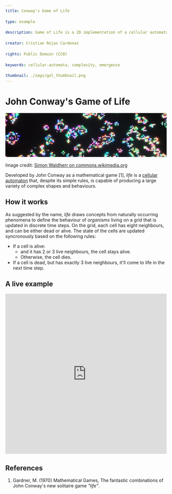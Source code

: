 ```yaml
---
title: Conway's Game of Life

type: example

description: Game of Life is a 2D implementation of a cellular automaton in which complex behaviours emerge from a set of simple update rules. 

creator: Cristian Rojas Cardenas

rights: Public Domain (CC0)

keywords: cellular-automata, complexity, emergence

thumbnail: ./imgs/gol_thumbnail.png
---
```


# John Conway's Game of Life

![Conways Game of Life on a LED Matrix](./imgs/Conways-Game-of-Life2.jpg)

Image credit: [Simon Waldherr on commons.wikimedia.org](https://commons.wikimedia.org/wiki/User:SimonWaldherr)

Developed by John Conway as a mathematical game [1], _life_ is a [cellular automaton](../../algorithms/cellular-automata/index.md) that, despite its simple rules, is capable of producing a large variety of complex shapes and behaviours.

## How it works

As suggested by the name, _life_ draws concepts from naturally occurring phenomena to define the behaviour of _organisms_ living on a grid that is updated in discrete time steps. On the grid, each cell has eight neighbours, and can be either dead or alive. The state of the cells are updated syncronously based on the following rules:
- If a cell is alive:
  - and it has 2 or 3 live neighbours, the cell stays alive.
  - Otherwise, the cell dies.
- If a cell is dead, but has exactly 3 live neighbours, it'll come to life in the next time step.

## A live example

<iframe height="500" style="width: 100%" scrolling="no" title="Game of Life" src="https://codesandbox.io/embed/github/GenArtRepo/game-of-life/tree/main/?fontsize=14&hidenavigation=1&theme=dark&module=sketch.js" frameborder="no" loading="lazy" allowtransparency="true" allowfullscreen="true"></iframe>

<!-- <iframe src="https://codesandbox.io/embed/github/GenArtRepo/game-of-life/tree/main/?fontsize=14&hidenavigation=1&theme=dark"
     style="width:100%; height:500px; border:0; border-radius: 4px; overflow:hidden;"
     title="GenArtRepo/game-of-life"
     allow="accelerometer; ambient-light-sensor; camera; encrypted-media; geolocation; gyroscope; hid; microphone; midi; payment; usb; vr; xr-spatial-tracking"
     sandbox="allow-forms allow-modals allow-popups allow-presentation allow-same-origin allow-scripts"
   ></iframe> -->

## References

1. Gardner, M. (1970) Mathematical Games, The fantastic combinations of John Conway's new solitaire game _"life"_.